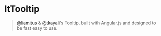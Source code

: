 # ltTooltip
> [@liamitus](https://github.com/liamitus) & [@tkayali](https://github.com/tkayali)'s Tooltip, built with Angular.js and designed to be fast easy to use.

